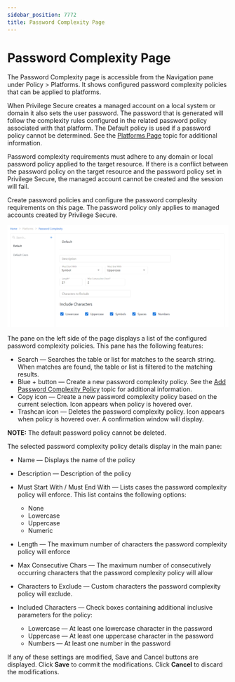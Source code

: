 ```yaml
---
sidebar_position: 7772
title: Password Complexity Page
---
```


# Password Complexity Page

The Password Complexity page is accessible from the Navigation pane under Policy > Platforms. It shows configured password complexity policies that can be applied to platforms.

When Privilege Secure creates a managed account on a local system or domain it also sets the user password. The password that is generated will follow the complexity rules configured in the related password policy associated with that platform. The Default policy is used if a password policy cannot be determined. See the [Platforms Page](Platforms/Overview "Platforms Page") topic for additional information.

Password complexity requirements must adhere to any domain or local password policy applied to the target resource. If there is a conflict between the password policy on the target resource and the password policy set in Privilege Secure, the managed account cannot be created and the session will fail.

Create password policies and configure the password complexity requirements on this page. The password policy only applies to managed accounts created by Privilege Secure.

![Password Complexity Page](../../../../../../../../static/images/PrivilegeSecure_4.2/Content/Resources/Images/PrivilegeSecure/AccessManagement/Admin/Policy/PasswordComplexity/Page.png "Password Complexity Page")

The pane on the left side of the page displays a list of the configured password complexity policies. This pane has the following features:

* Search — Searches the table or list for matches to the search string. When matches are found, the table or list is filtered to the matching results.
* Blue + button — Create a new password complexity policy. See the [Add Password Complexity Policy](../Add/PasswordComplexity "Add Password Complexity Policy") topic for additional information.
* Copy icon — Create a new password complexity policy based on the current selection. Icon appears when policy is hovered over.
* Trashcan icon — Deletes the password complexity policy. Icon appears when policy is hovered over. A confirmation window will display.

**NOTE:** The default password policy cannot be deleted.

The selected password complexity policy details display in the main pane:

* Name — Displays the name of the policy
* Description — Description of the policy
* Must Start With / Must End With — Lists cases the password complexity policy will enforce. This list contains the following options:

  * None
  * Lowercase
  * Uppercase
  * Numeric
* Length — The maximum number of characters the password complexity policy will enforce
* Max Consecutive Chars — The maximum number of consecutively occurring characters that the password complexity policy will allow
* Characters to Exclude — Custom characters the password complexity policy will exclude.
* Included Characters — Check boxes containing additional inclusive parameters for the policy:

  * Lowercase — At least one lowercase character in the password
  * Uppercase — At least one uppercase character in the password
  * Numbers — At least one number in the password

If any of these settings are modified, Save and Cancel buttons are displayed. Click **Save** to commit the modifications. Click **Cancel** to discard the modifications.